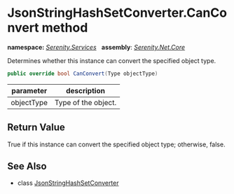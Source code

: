 # JsonStringHashSetConverter.CanConvert method
**namespace:** *[Serenity.Services](../../README.md#serenity.services-namespace)*   **assembly**: *[Serenity.Net.Core](../../README.md)*

Determines whether this instance can convert the specified object type.

```csharp
public override bool CanConvert(Type objectType)
```

| parameter | description |
| --- | --- |
| objectType | Type of the object. |

## Return Value

True if this instance can convert the specified object type; otherwise, false.

## See Also

* class [JsonStringHashSetConverter](../JsonStringHashSetConverter.md)